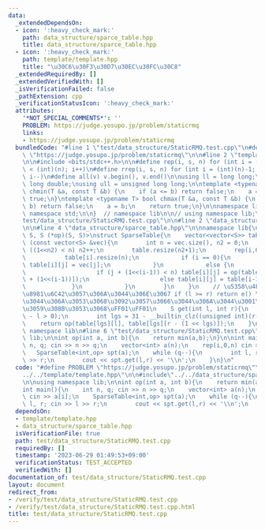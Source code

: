 ```yaml
---
data:
  _extendedDependsOn:
  - icon: ':heavy_check_mark:'
    path: data_structure/sparce_table.hpp
    title: data_structure/sparce_table.hpp
  - icon: ':heavy_check_mark:'
    path: template/template.hpp
    title: "\u30C6\u30F3\u30D7\u30EC\u30FC\u30C8"
  _extendedRequiredBy: []
  _extendedVerifiedWith: []
  _isVerificationFailed: false
  _pathExtension: cpp
  _verificationStatusIcon: ':heavy_check_mark:'
  attributes:
    '*NOT_SPECIAL_COMMENTS*': ''
    PROBLEM: https://judge.yosupo.jp/problem/staticrmq
    links:
    - https://judge.yosupo.jp/problem/staticrmq
  bundledCode: "#line 1 \"test/data_structure/StaticRMQ.test.cpp\"\n#define PROBLEM\
    \ \"https://judge.yosupo.jp/problem/staticrmq\"\n\n#line 2 \"template/template.hpp\"\
    \n\n#include <bits/stdc++.h>\n\n#define rep(i, s, n) for (int i = (int)(s); i\
    \ < (int)(n); i++)\n#define rrep(i, s, n) for (int i = (int)(n)-1; i >= (int)(s);\
    \ i--)\n#define all(v) v.begin(), v.end()\n\nusing ll = long long;\nusing ld =\
    \ long double;\nusing ull = unsigned long long;\n\ntemplate <typename T> bool\
    \ chmin(T &a, const T &b) {\n    if (a <= b) return false;\n    a = b;\n    return\
    \ true;\n}\ntemplate <typename T> bool chmax(T &a, const T &b) {\n    if (a >=\
    \ b) return false;\n    a = b;\n    return true;\n}\n\nnamespace lib {\n\nusing\
    \ namespace std;\n\n}  // namespace lib\n\n// using namespace lib;\n#line 4 \"\
    test/data_structure/StaticRMQ.test.cpp\"\n\n#line 2 \"data_structure/sparce_table.hpp\"\
    \n\n#line 4 \"data_structure/sparce_table.hpp\"\n\nnamespace lib{\n\ntemplate<class\
    \ S, S (*op)(S, S)>\nstruct SparseTable{\n    vector<vector<S>> table;\n    SparseTable\
    \ (const vector<S> &vec){\n        int n = vec.size(), n2 = 0;\n        while\
    \ ((1<<n2) < n) n2++;\n        table.resize(n2+1);\n        rep(i,0,n2+1){\n \
    \           table[i].resize(n);\n            if (i == 0){\n                rep(j,0,n)\
    \ table[i][j] = vec[j];\n            }\n            else {\n                rep(j,0,n){\n\
    \                    if (j + (1<<(i-1)) < n) table[i][j] = op(table[i-1][j],table[i-1][j\
    \ + (1<<(i-1))]);\n                    else table[i][j] = table[i-1][j];\n   \
    \             }\n            }\n        }\n    }\n    // \u5358\u4F4D\u5143\u3092\
    \u8981\u6C42\u3057\u306A\u3044\u306E\u3067 if (l >= r) return e() \u307F\u305F\
    \u3044\u306A\u3053\u3068\u3092\u3057\u3066\u3044\u306A\u3044\u3001\u6CE8\u610F\
    \u3059\u308B\u3053\u3068\uFF01\uFF01\n    S get(int l, int r){\n        assert(r\
    \ - l > 0);\n        int lgs = 31 - __builtin_clz((unsigned int)(r-l));\n    \
    \    return op(table[lgs][l], table[lgs][r - (1 << lgs)]);\n    }\n};\n\n} //\
    \ namespace lib\n#line 6 \"test/data_structure/StaticRMQ.test.cpp\"\n\nusing namespace\
    \ lib;\n\nint op(int a, int b){\n    return min(a,b);\n}\n\nint main(){\n    int\
    \ n, q; cin >> n >> q;\n    vector<int> a(n);\n    rep(i,0,n) cin >> a[i];\n \
    \   SparseTable<int,op> spt(a);\n    while (q--){\n        int l, r; cin >> l\
    \ >> r;\n        cout << spt.get(l,r) << '\\n';\n    }\n}\n"
  code: "#define PROBLEM \"https://judge.yosupo.jp/problem/staticrmq\"\n\n#include\"\
    ../../template/template.hpp\"\n\n#include\"../../data_structure/sparce_table.hpp\"\
    \n\nusing namespace lib;\n\nint op(int a, int b){\n    return min(a,b);\n}\n\n\
    int main(){\n    int n, q; cin >> n >> q;\n    vector<int> a(n);\n    rep(i,0,n)\
    \ cin >> a[i];\n    SparseTable<int,op> spt(a);\n    while (q--){\n        int\
    \ l, r; cin >> l >> r;\n        cout << spt.get(l,r) << '\\n';\n    }\n}"
  dependsOn:
  - template/template.hpp
  - data_structure/sparce_table.hpp
  isVerificationFile: true
  path: test/data_structure/StaticRMQ.test.cpp
  requiredBy: []
  timestamp: '2023-06-29 01:49:53+09:00'
  verificationStatus: TEST_ACCEPTED
  verifiedWith: []
documentation_of: test/data_structure/StaticRMQ.test.cpp
layout: document
redirect_from:
- /verify/test/data_structure/StaticRMQ.test.cpp
- /verify/test/data_structure/StaticRMQ.test.cpp.html
title: test/data_structure/StaticRMQ.test.cpp
---
```

